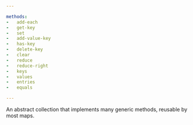```yaml
---

methods:
-   add-each
-   get-key
-   set
-   add-value-key
-   has-key
-   delete-key
-   clear
-   reduce
-   reduce-right
-   keys
-   values
-   entries
-   equals

---
```


An abstract collection that implements many generic methods, reusable by most
maps.

